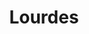 ---
ref: sol-121-0023
title: "Lourdes"
author_name: ["Hervé Baille"]
publisher: ["SNCF"]
year: "unknown date"
origin: ["France"]
formats: ["brochure"]
disciplines: ["graphic-design"]
tags: ["Expo 58"]
layout: artifact
status: ["scan"]
published: false
int_published: false
image_count:
date_added: 2023-06-16
batch: 58/france/1
---